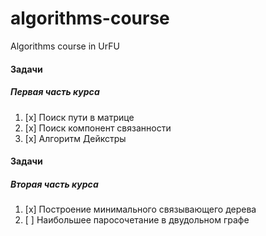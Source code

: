 # algorithms-course
Algorithms course in UrFU

#### Задачи
##### Первая часть курса
1. [x] Поиск пути в матрице
2. [x] Поиск компонент связанности
3. [x] Алгоритм Дейкстры

#### Задачи
##### Вторая часть курса
1. [x] Построение минимального связывающего дерева
2. [ ] Наибольшее паросочетание в двудольном графе
